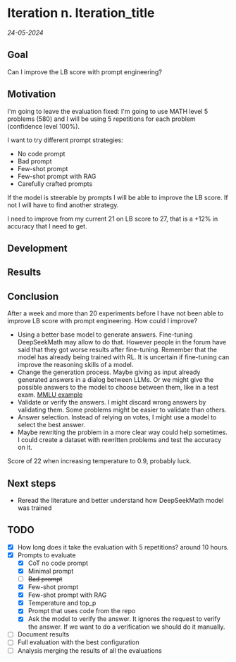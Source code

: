 # Iteration n. Iteration_title

_24-05-2024_

## Goal

Can I improve the LB score with prompt engineering?

## Motivation

I'm going to leave the evaluation fixed: I'm going to use MATH level 5 problems (580) and I will be using 5 repetitions for each problem (confidence level 100%).

I want to try different prompt strategies:

- No code prompt
- Bad prompt
- Few-shot prompt
- Few-shot prompt with RAG
- Carefully crafted prompts

If the model is steerable by prompts I will be able to improve the LB score. If not
I will have to find another strategy.

I need to improve from my current 21 on LB score to 27, that is a +12% in accuracy that I need to get.

## Development

## Results

## Conclusion

After a week and more than 20 experiments before I have not been able to improve LB score with prompt engineering. How could I improve?

- Using a better base model to generate answers. Fine-tuning DeepSeekMath may allow to do that.
  However people in the forum have said that they got worse results after fine-tuning. Remember that
  the model has already being trained with RL.
  It is uncertain if fine-tuning can improve the reasoning skills of a model.
- Change the generation process. Maybe giving as input already generated answers in a dialog between LLMs.
  Or we might give the possible answers to the model to choose between them, like in a test exam. [MMLU example](https://github.com/deepseek-ai/DeepSeek-Math/blob/main/evaluation/few_shot_prompts/cot_mmlu_stem_4_shot.py)
- Validate or verify the answers. I might discard wrong answers by validating them. Some problems might
  be easier to validate than others.
- Answer selection. Instead of relying on votes, I might use a model to select the best answer.
- Maybe rewriting the problem in a more clear way could help sometimes. I could create a dataset with rewritten problems and test the accuracy on it.

Score of 22 when increasing temperature to 0.9, probably luck.

## Next steps

- Reread the literature and better understand how DeepSeekMath model was trained

## TODO

- [x] How long does it take the evaluation with 5 repetitions? around 10 hours.
- [x] Prompts to evaluate
  - [x] CoT no code prompt
  - [x] Minimal prompt
  - [ ] ~~Bad prompt~~
  - [x] Few-shot prompt
  - [x] Few-shot prompt with RAG
  - [x] Temperature and top_p
  - [x] Prompt that uses code from the repo
  - [x] Ask the model to verify the answer. It ignores the request to verify the answer. If we want to do a verification we should do it manually.
- [ ] Document results
- [ ] Full evaluation with the best configuration
- [ ] Analysis merging the results of all the evaluations
